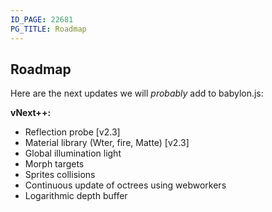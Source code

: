 ```yaml
---
ID_PAGE: 22681
PG_TITLE: Roadmap
---
```


## Roadmap

Here are the next updates we will *probably* add to babylon.js:

**vNext++:**

* Reflection probe [v2.3]
* Material library (Wter, fire, Matte) [v2.3]
* Global illumination light
* Morph targets
* Sprites collisions
* Continuous update of octrees using webworkers
* Logarithmic depth buffer
